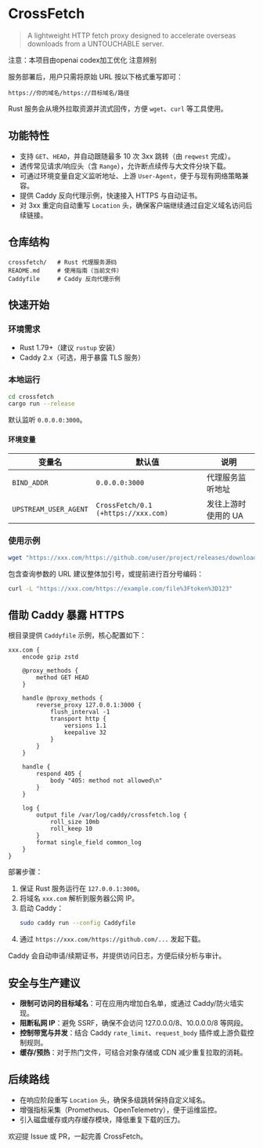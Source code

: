 # CrossFetch

> A lightweight HTTP fetch proxy designed to accelerate overseas downloads from a UNTOUCHABLE server.

注意：本项目由openai codex加工优化 注意辨别

服务部署后，用户只需将原始 URL 按以下格式重写即可：

```
https://你的域名/https://目标域名/路径
```

Rust 服务会从境外拉取资源并流式回传，方便 `wget`、`curl` 等工具使用。

## 功能特性

- 支持 `GET`、`HEAD`，并自动跟随最多 10 次 3xx 跳转（由 `reqwest` 完成）。
- 透传常见请求/响应头（含 `Range`），允许断点续传与大文件分块下载。
- 可通过环境变量自定义监听地址、上游 `User-Agent`，便于与现有网络策略兼容。
- 提供 Caddy 反向代理示例，快速接入 HTTPS 与自动证书。
 - 对 3xx 重定向自动重写 `Location` 头，确保客户端继续通过自定义域名访问后续链接。

## 仓库结构

```
crossfetch/   # Rust 代理服务源码
README.md     # 使用指南（当前文件）
Caddyfile     # Caddy 反向代理示例
```

## 快速开始

### 环境需求

- Rust 1.79+（建议 `rustup` 安装）
- Caddy 2.x（可选，用于暴露 TLS 服务）

### 本地运行

```bash
cd crossfetch
cargo run --release
```

默认监听 `0.0.0.0:3000`。

#### 环境变量

| 变量名 | 默认值 | 说明 |
| --- | --- | --- |
| `BIND_ADDR` | `0.0.0.0:3000` | 代理服务监听地址 |
| `UPSTREAM_USER_AGENT` | `CrossFetch/0.1 (+https://xxx.com)` | 发往上游时使用的 UA |

### 使用示例

```bash
wget "https://xxx.com/https://github.com/user/project/releases/download/v1.0/app.tar.gz"
```

包含查询参数的 URL 建议整体加引号，或提前进行百分号编码：

```bash
curl -L "https://xxx.com/https://example.com/file%3Ftoken%3D123"
```

## 借助 Caddy 暴露 HTTPS

根目录提供 `Caddyfile` 示例，核心配置如下：

```
xxx.com {
    encode gzip zstd

    @proxy_methods {
        method GET HEAD
    }

    handle @proxy_methods {
        reverse_proxy 127.0.0.1:3000 {
            flush_interval -1
            transport http {
                versions 1.1
                keepalive 32
            }
        }
    }

    handle {
        respond 405 {
            body "405: method not allowed\n"
        }
    }

    log {
        output file /var/log/caddy/crossfetch.log {
            roll_size 10mb
            roll_keep 10
        }
        format single_field common_log
    }
}
```

部署步骤：

1. 保证 Rust 服务运行在 `127.0.0.1:3000`。
2. 将域名 `xxx.com` 解析到服务器公网 IP。
3. 启动 Caddy：
   ```bash
   sudo caddy run --config Caddyfile
   ```
4. 通过 `https://xxx.com/https://github.com/...` 发起下载。

Caddy 会自动申请/续期证书，并提供访问日志，方便后续分析与审计。

## 安全与生产建议

- **限制可访问的目标域名**：可在应用内增加白名单，或通过 Caddy/防火墙实现。
- **阻断私网 IP**：避免 SSRF，确保不会访问 127.0.0.0/8、10.0.0.0/8 等网段。
- **控制带宽与并发**：结合 Caddy `rate_limit`、`request_body` 插件或上游负载控制规则。
- **缓存/预热**：对于热门文件，可结合对象存储或 CDN 减少重复拉取的消耗。

## 后续路线

- 在响应阶段重写 `Location` 头，确保多级跳转保持自定义域名。
- 增强指标采集（Prometheus、OpenTelemetry），便于运维监控。
- 引入磁盘缓存或内存缓存模块，降低重复下载的压力。

欢迎提 Issue 或 PR，一起完善 CrossFetch。
